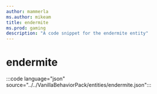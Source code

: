 ```yaml
---
author: mammerla
ms.author: mikeam
title: endermite
ms.prod: gaming
description: "A code snippet for the endermite entity"
---
```


# endermite

:::code language="json" source="../../VanillaBehaviorPack/entities/endermite.json":::
